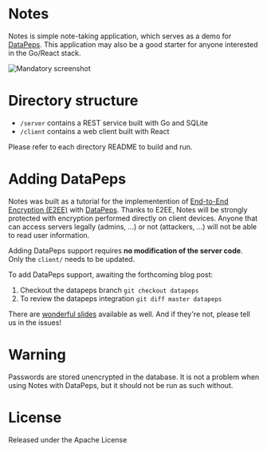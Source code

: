 # Notes

Notes is simple note-taking application, which serves as a demo for [DataPeps](https://datapeps.com). This application may also be a good starter for anyone interested in the Go/React stack.

![Mandatory screenshot](https://user-images.githubusercontent.com/33936597/50092430-604d7f00-020e-11e9-9284-7b2b142c7b5d.png)

# Directory structure

- `/server` contains a REST service built with Go and SQLite
- `/client` contains a web client built with React

Please refer to each directory README to build and run.

# Adding DataPeps

Notes was built as a tutorial for the implementention of [End-to-End Encryption (E2EE)](https://en.wikipedia.org/wiki/End-to-end_encryption) with [DataPeps](https://github.com/wallix/datapeps-sdk-js). Thanks to E2EE, Notes will be strongly protected with encryption performed directly on client devices. Anyone that can access servers legally (admins, ...) or not (attackers, ...) will not be able to read user information.

Adding DataPeps support requires **no modification of the server code**. Only the `client/` needs to be updated.

To add DataPeps support, awaiting the forthcoming blog post:

1. Checkout the datapeps branch `git checkout datapeps`
2. To review the datapeps integration `git diff master datapeps`

There are [wonderful slides](https://github.com/wallix/notes/files/2686280/DataPeps.Notes.Demo.pdf) available as well. And if they're not, please tell us in the issues!

# Warning

Passwords are stored unencrypted in the database. It is not a problem when using Notes with DataPeps, but it should not be run as such without.

# License

Released under the Apache License

